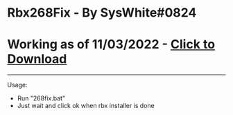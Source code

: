 # Rbx268Fix - By SysWhite#0824
# Working as of 11/03/2022 - [Click to Download](https://github.com/SysWhiteDev/Rbx268Fix/archive/refs/tags/Working.zip)
---
Usage:
- Run "268fix.bat"
- Just wait and click ok when rbx installer is done
